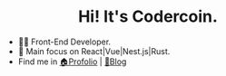 <h1 align="center">Hi! It's Codercoin.</h1>

- 👨‍💻 Front-End Developer.
- 👀 Main focus on React|Vue|Nest.js|Rust.
- Find me in [🏠Profolio](https://codercoin.top) | [📖Blog](https://blog.codercoin.top)
